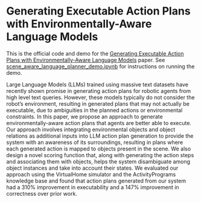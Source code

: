 # Generating Executable Action Plans with Environmentally-Aware Language Models

This is the official code and demo for the [Generating Executable Action Plans with Environmentally-Aware Language Models](https://arxiv.org/abs/2210.04964) paper. See [scene_aware_language_planner_demo.ipynb]() for instructions on running the demo.

Large Language Models (LLMs) trained using massive text datasets have recently shown promise in generating action plans for robotic agents from high level text queries. However, these models typically do not consider the robot’s environment, resulting in generated plans that may not actually be executable, due to ambiguities in the planned actions or environmental constraints. In this paper, we propose an approach to generate environmentally-aware action plans that agents are better able to execute. Our approach involves integrating environmental objects and object relations as additional inputs into LLM action plan generation to provide the system with an awareness of its surroundings, resulting in plans where each generated action is mapped to objects present in the scene. We also design a novel scoring function that, along with generating the action steps and associating them with objects, helps the system disambiguate among object instances and take into account their states. We evaluated our approach using the VirtualHome simulator and the ActivityPrograms knowledge base and found that action plans generated from our system had a 310% improvement in executability and a 147% improvement in correctness over prior work.
